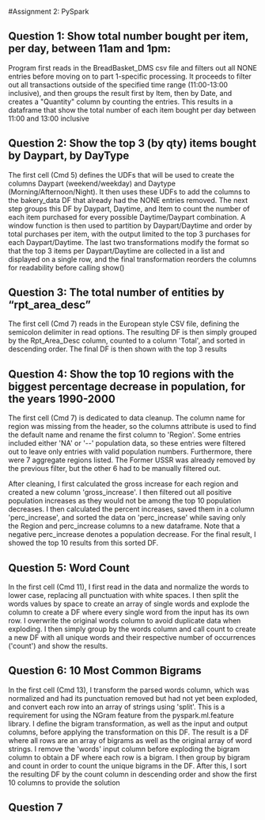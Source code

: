 #Assignment 2: PySpark

## Question 1: Show total number bought per item, per day, between 11am and 1pm:

Program first reads in the BreadBasket_DMS csv file and filters out all NONE entries before moving on to part 1-specific processing. It proceeds to filter out all transactions outside of the specified time range (11:00-13:00 inclusive), and then groups the result first by Item, then by Date, and creates a "Quantity" column by counting the entries. This results in a dataframe that show the total number of each item bought per day between 11:00 and 13:00 inclusive

## Question 2: Show the top 3 (by qty) items bought by Daypart, by DayType

The first cell (Cmd 5) defines the UDFs that will be used to create the columns Daypart (weekend/weekday) and Daytype (Morning/Afternoon/Night). It then uses these UDFs to add the columns to the bakery_data DF that already had the NONE entries removed. The next step groups this DF by Daypart, Daytime, and Item to count the number of each item purchased for every possible Daytime/Daypart combination. A window function is then used to partition by Daypart/Daytime and order by total purchases per item, with the output limited to the top 3 purchases for each Daypart/Daytime. The last two transformations modify the format so that the top 3 items per Daypart/Daytime are collected in a list and displayed on a single row, and the final transformation reorders the columns for readability before calling show()

## Question 3: The total number of entities by “rpt_area_desc”

The first cell (Cmd 7) reads in the European style CSV file, defining the semicolon delimiter in read options. The resulting DF is then simply grouped by the Rpt_Area_Desc column, counted to a column 'Total', and sorted in descending order. The final DF is then shown with the top 3 results


## Question 4: Show the top 10 regions with the biggest percentage decrease in population, for the years 1990-2000

The first cell (Cmd 7) is dedicated to data cleanup. The column name for region was missing from the header, so the columns attribute is used to find the default name and rename the first column to 'Region'. Some entries included either 'NA' or '--' population data, so these entries were filtered out to leave only entries with valid population numbers. Furthermore, there were 7 aggregate regions listed. The Former USSR was already removed by the previous filter, but the other 6 had to be manually filtered out.

After cleaning, I first calculated the gross increase for each region and created a new column 'gross_increase'. I then filtered out all positive population increases as they would not be among the top 10 population decreases. I then calculated the percent increases, saved them in a column 'perc_increase', and sorted the data on 'perc_increase' while saving only the Region and perc_increase columns to a new dataframe. Note that a negative perc_increase denotes a population decrease. For the final result, I showed the top 10 results from this sorted DF.

## Question 5: Word Count

In the first cell (Cmd 11), I first read in the data and normalize the words to lower case, replacing all punctuation with white spaces. I then split the words values by space to create an array of single words and explode the column to create a DF where every single word from the input has its own row. I overwrite the original words column to avoid duplicate data when exploding. I then simply group by the words column and call count to create a new DF with all unique words and their respective number of occurrences ('count') and show the results.

## Question 6: 10 Most Common Bigrams

In the first cell (Cmd 13), I transform the parsed words column, which was normalized and had its punctuation removed but had not yet been exploded, and convert each row into an array of strings using 'split'. This is a requirement for using the NGram feature from the pyspark.ml.feature library. I define the bigram transformation, as well as the input and output columns, before applying the transformation on this DF. The result is a DF where all rows are an array of bigrams as well as the original array of word strings. I remove the 'words' input column before exploding the bigram column to obtain a DF where each row is a bigram. I then group by bigram and count in order to count the unique bigrams in the DF. After this, I sort the resulting DF by the count column in descending order and show the first 10 columns to provide the solution

## Question 7

